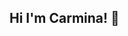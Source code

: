 ## Hi I'm Carmina! 👋

<!--
**carminachu/carminachu** is a ✨ _special_ ✨ repository because its `README.md` (this file) appears on your GitHub profile.

👋 Hi, I'm Carmina

📊 Junior Data Analyst based in Sydney, Australia
💻 Background in Computer Science (De La Salle University, Manila)
📚 Currently training at The Data Analytics Institute (Sydney)
🚀 Interning as a Data Quality & Insights Analyst at DataCareer.App
